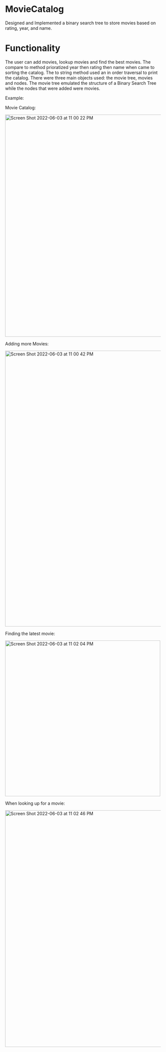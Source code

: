 # MovieCatalog
Designed and Implemented a binary search tree to store movies based on rating, year, and name.

# Functionality
The user can add movies, lookup movies and find the best movies. The compare to method prioratized year then rating 
then name when came to sorting the catalog. The to string method used an in order traversal to print the catalog. There were three main objects used: the movie tree, movies and nodes. The movie tree emulated the structure of a Binary Search Tree while the nodes that were added were movies.

Example:

Movie Catalog:

<img width="716" alt="Screen Shot 2022-06-03 at 11 00 22 PM" src="https://user-images.githubusercontent.com/95301146/171981977-ea0643c6-0919-4c5c-8dc0-c1d3563012fa.png">


Adding more Movies:

<img width="889" alt="Screen Shot 2022-06-03 at 11 00 42 PM" src="https://user-images.githubusercontent.com/95301146/171981881-ecc6c188-6e12-48ec-a587-007aeb8a7eb1.png">

Finding the latest movie:

<img width="502" alt="Screen Shot 2022-06-03 at 11 02 04 PM" src="https://user-images.githubusercontent.com/95301146/171982307-be2e7309-9466-44d1-a738-8710e8bf9bac.png">

When looking up for a movie:

<img width="763" alt="Screen Shot 2022-06-03 at 11 02 46 PM" src="https://user-images.githubusercontent.com/95301146/171982368-2efb4ac9-6ef5-4aa0-9acc-3d7dcadb6290.png">
